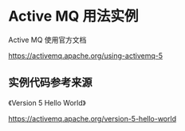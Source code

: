 # Active MQ 用法实例

Active MQ 使用官方文档

https://activemq.apache.org/using-activemq-5

## 实例代码参考来源

《Version 5 Hello World》

https://activemq.apache.org/version-5-hello-world
